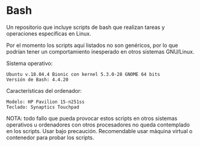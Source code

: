 # Bash
Un repositorio que incluye scripts de bash que realizan tareas y operaciones específicas en Linux. 


Por el momento los scripts aquí listados no son genéricos, por lo que podrían tener un comportamiento inesperado en otros sistemas GNU/Linux.

Sistema operativo: 

	Ubuntu v.18.04.4 Bionic con kernel 5.3.0-28 GNOME 64 bits
	Versión de Bash: 4.4.20
	
Características del ordenador:

	Modelo: HP Pavilion 15-n251ss
	Teclado: Synaptics Touchpad

NOTA: todo fallo que pueda provocar estos scripts en otros sistemas operativos u ordenadores con otros procesadores no queda contemplado en los scripts. Usar bajo precaución. Recomendable usar máquina virtual o contenedor para probar los scripts.
